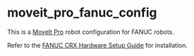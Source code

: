 # moveit_pro_fanuc_config

This is a [MoveIt Pro](https://picknik.ai/pro) robot configuration for FANUC robots.

Refer to the [FANUC CRX Hardware Setup Guide](https://docs.picknik.ai/hardware_guides/fanuc_hardware_setup_guide/) for installation.
